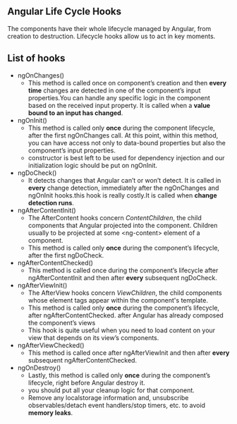 ## Angular Life Cycle Hooks
The components have their whole lifecycle managed by Angular, from creation to destruction. Lifecycle hooks allow us to act in key moments.
## List of hooks
- ngOnChanges()  
  - This method is called once on component’s creation and then __every time__ changes are detected in one of the component’s input properties.You can handle any specific logic in the component based on the received input property. It is called when a __value bound to an input has changed__.
- ngOnInit()  
  - This method is called only __once__ during the component lifecycle, after the first ngOnChanges call. At this point, within this method, you can have access not only to data-bound properties but also the component’s input properties.
  - constructor is best left to be used for dependency injection and our initialization logic should be put on ngOnInit.
- ngDoCheck()
  -  It detects changes that Angular can’t or won’t detect. It is called in __every__ change detection, immediately after the ngOnChanges and ngOnInit hooks.this hook is really costly.It is called when __change detection runs__.
- ngAfterContentInit()
  - The AfterContent hooks concern _ContentChildren_, the child components that Angular projected into the component. Children usually to be projected at some \<ng-content> element of a component.
  - This method is called only __once__ during the component’s lifecycle, after the first ngDoCheck.
- ngAfterContentChecked()
  - This method is called once during the component’s lifecycle after ngAfterContentInit and then after __every__ subsequent ngDoCheck.
- ngAfterViewInit()
  - The AfterView hooks concern _ViewChildren_, the child components whose element tags appear within the component's template.
  - This method is called only __once__ during the component’s lifecycle, after ngAfterContentChecked. after Angular has already composed the component’s views 
  - This hook is quite useful when you need to load content on your view that depends on its view’s components.
- ngAfterViewChecked()
  - This method is called once after ngAfterViewInit and then after __every__ subsequent ngAfterContentChecked. 
- ngOnDestroy()
  - Lastly, this method is called only __once__ during the component’s lifecycle, right before Angular destroy it. 
  - you should put all your cleanup logic for that component. 
  - Remove any localstorage information and, unsubscribe observables/detach event handlers/stop timers, etc. to avoid __memory leaks__.
